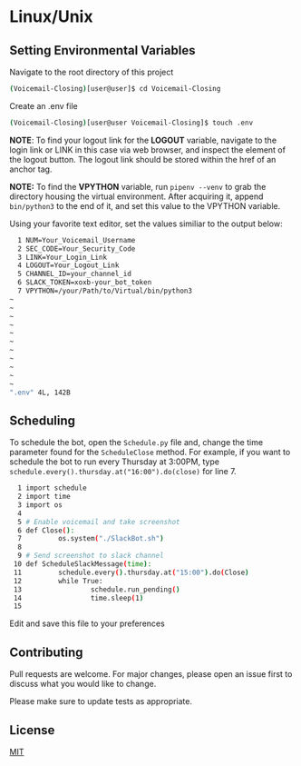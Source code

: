 # Linux/Unix

## **Setting Environmental Variables**

Navigate to the root directory of this project

```bash
(Voicemail-Closing)[user@user]$ cd Voicemail-Closing
```

Create an .env file

```bash
(Voicemail-Closing)[user@user Voicemail-Closing]$ touch .env
```



**NOTE**: To find your logout link for the **LOGOUT** variable, navigate to the login link or LINK in this case via web browser, and inspect the element of the logout button. The logout link should be stored within the href of an anchor tag.

**NOTE:** To find the **VPYTHON** variable, run `pipenv --venv` to grab the directory housing the virtual environment. After acquiring it, append `bin/python3` to the end of it, and set this value to the VPYTHON variable.

Using your favorite text editor, set the values similiar to the output below:
```bash
  1 NUM=Your_Voicemail_Username
  2 SEC_CODE=Your_Security_Code
  3 LINK=Your_Login_Link
  4 LOGOUT=Your_Logout_Link
  5 CHANNEL_ID=your_channel_id
  6 SLACK_TOKEN=xoxb-your_bot_token
  7 VPYTHON=/your/Path/to/Virtual/bin/python3 
~                                                                                                                                                                                                   
~                                                                                                                                                                                                   
~                                                                                                                                                                                                   
~                                                                                                                                                                                                   
~                                                                                                                                                                                                   
~                                                                                                                                                                                                   
~                                                                                                                                                                                                   
~                                                                                                                                                                                                   
~                                                                                                                                                                                                   
~                                                                                                                                                                                                   
~                                                                                                                                                                                                   
".env" 4L, 142B
```

## **Scheduling**

To schedule the bot, open the `Schedule.py` file and, change the time parameter found for the `ScheduleClose` method. For example, if you want to schedule the bot to run every Thursday at 3:00PM, type `schedule.every().thursday.at("16:00").do(close)` for line 7. 
```bash
  1 import schedule
  2 import time
  3 import os
  4 
  5 # Enable voicemail and take screenshot
  6 def Close():
  7         os.system("./SlackBot.sh")
  8 
  9 # Send screenshot to slack channel
 10 def ScheduleSlackMessage(time):
 11         schedule.every().thursday.at("15:00").do(Close)
 12         while True:
 13                 schedule.run_pending()
 14                 time.sleep(1)
 15 
```

Edit and save this file to your preferences

## **Contributing**

Pull requests are welcome. For major changes, please open an issue first to discuss what you would like to change.

Please make sure to update tests as appropriate.

## **License**

[MIT](https://choosealicense.com/licenses/mit/)
